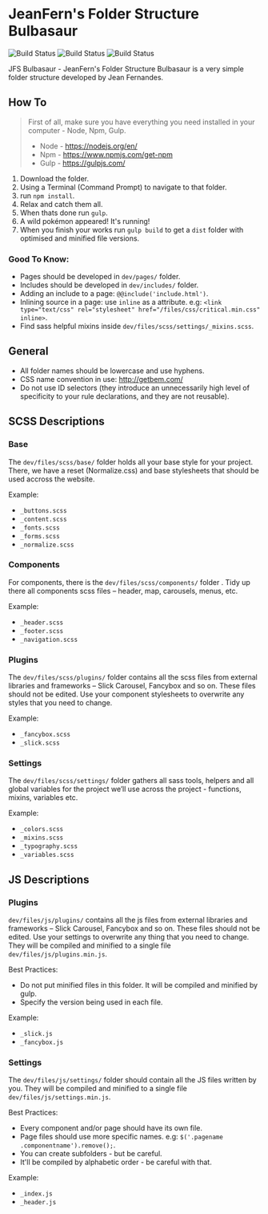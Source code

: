 # JeanFern's Folder Structure Bulbasaur
![Build Status](https://img.shields.io/badge/pokedex-001-brightgreen.svg)
![Build Status](https://img.shields.io/badge/version-1.0.0-brightgreen.svg)
![Build Status](https://img.shields.io/badge/running-gulp-brightgreen.svg)

JFS Bulbasaur - JeanFern's Folder Structure Bulbasaur is a very simple folder structure developed by Jean Fernandes.

## How To

> First of all, make sure you have everything you need installed in your computer - Node, Npm, Gulp.
> * Node - https://nodejs.org/en/
> * Npm - https://www.npmjs.com/get-npm
> * Gulp - https://gulpjs.com/

1. Download the folder.
2. Using a Terminal (Command Prompt) to navigate to that folder.
3. run ```npm install```.
4. Relax and catch them all.
5. When thats done run ```gulp```.
7. A wild pokémon appeared! It's running!
8. When you finish your works run ```gulp build``` to get a `dist` folder with optimised and minified file versions.

### Good To Know:

* Pages should be developed in `dev/pages/` folder.
* Includes should be developed in `dev/includes/` folder.
* Adding an include to a page: `@@include('include.html')`.
* Inlining source in a page: use `inline` as a attribute. e.g: `<link type="text/css" rel="stylesheet" href="/files/css/critical.min.css" inline>`.
* Find sass helpful mixins inside `dev/files/scss/settings/_mixins.scss`.

## General
* All folder names should be lowercase and use hyphens.
* CSS name convention in use: http://getbem.com/
* Do not use ID selectors (they introduce an unnecessarily high level of specificity to your rule declarations, and they are not reusable).

## SCSS Descriptions

### Base

The `dev/files/scss/base/` folder holds all your base style for your project. There, we have a reset (Normalize.css) and base stylesheets that should be used accross the website.

Example:

* `_buttons.scss`
* `_content.scss`
* `_fonts.scss`
* `_forms.scss`
* `_normalize.scss`

### Components

For components, there is the `dev/files/scss/components/` folder . Tidy up there all components scss files – header, map, carousels, menus, etc.

Example:

* `_header.scss`
* `_footer.scss`
* `_navigation.scss`


### Plugins

The `dev/files/scss/plugins/` folder contains all the scss files from external libraries and frameworks – Slick Carousel, Fancybox and so on. These files should not be edited. Use your component stylesheets to overwrite any styles that you need to change.

Example:

* `_fancybox.scss`
* `_slick.scss`

### Settings

The `dev/files/scss/settings/` folder gathers all sass tools, helpers and all global variables for the project we’ll use across the project -  functions, mixins, variables etc.

Example:

* `_colors.scss`
* `_mixins.scss`
* `_typography.scss`
* `_variables.scss`

## JS Descriptions

### Plugins
`dev/files/js/plugins/` contains all the js files from external libraries and frameworks – Slick Carousel, Fancybox and so on. These files should not be edited. Use your settings to overwrite any thing that you need to change. They will be compiled and minified to a single file `dev/files/js/plugins.min.js`.

Best Practices:

* Do not put minified files in this folder. It will be compiled and minified by gulp.
* Specify the version being used in each file.

Example:

* `_slick.js`
* `_fancybox.js`

### Settings
The `dev/files/js/settings/` folder should contain all the JS files written by you. They will be compiled and minified to a single file `dev/files/js/settings.min.js`.

Best Practices:

* Every component and/or page should have its own file.
* Page files should use more specific names. e.g: `$('.pagename .componentname').remove();`.
* You can create subfolders - but be careful.
* It'll be compiled by alphabetic order - be careful with that.

Example:

* `_index.js`
* `_header.js`